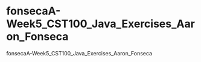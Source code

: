 # fonsecaA-Week5_CST100_Java_Exercises_Aaron_Fonseca
fonsecaA-Week5_CST100_Java_Exercises_Aaron_Fonseca
